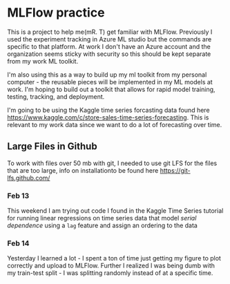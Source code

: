 # MLFlow practice

This is a project to help me(mR. T) get familiar with MLFlow. Previously I used the experiment tracking in Azure ML studio but the commands are specific to that platform. At work I don't have an Azure account and the organization seems sticky with security so this should be kept separate from my work ML toolkit. 

I'm also using this as a way to build up my ml toolkit from my personal computer - the reusable pieces will be implemented in my ML models at work. I'm hoping to build out a toolkit that allows for rapid model training, testing, tracking, and deployment.

I'm going to be using the Kaggle time series forcasting data found here https://www.kaggle.com/c/store-sales-time-series-forecasting. This is relevant to my work data since we want to do a lot of forecasting over time.

## Large Files in Github

To work with files over 50 mb with git, I needed to use git LFS for the files that are too large, info on installationto be found here https://git-lfs.github.com/

### Feb 13

This weekend I am trying out code I found in the Kaggle Time Series tutorial for running linear regressions on time series data that model *serial dependence* using a `lag` feature and assign an ordering to the data

### Feb 14

Yesterday I learned a lot - I spent a ton of time just getting my figure to plot correctly and upload to MLFlow. Further I realized I was being dumb with my train-test split - I was splitting randomly instead of at a specific time.